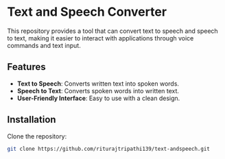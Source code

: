 # Text and Speech Converter

This repository provides a tool that can convert text to speech and speech to text, making it easier to interact with applications through voice commands and text input.

## Features

- **Text to Speech**: Converts written text into spoken words.
- **Speech to Text**: Converts spoken words into written text.
- **User-Friendly Interface**: Easy to use with a clean design.

## Installation

Clone the repository:

```bash
git clone https://github.com/riturajtripathi139/text-andspeech.git
